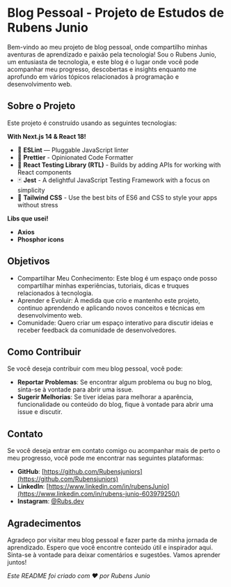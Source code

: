 # Blog Pessoal - Projeto de Estudos de Rubens Junio

Bem-vindo ao meu projeto de blog pessoal, onde compartilho minhas aventuras de aprendizado e paixão pela tecnologia! Sou o Rubens Junio, um entusiasta de tecnologia, e este blog é o lugar onde você pode acompanhar meu progresso, descobertas e insights enquanto me aprofundo em vários tópicos relacionados à programação e desenvolvimento web.

## Sobre o Projeto

Este projeto é construído usando as seguintes tecnologias:

**With Next.js 14 & React 18!**

- 📏 **ESLint** — Pluggable JavaScript linter
- 💖 **Prettier** - Opinionated Code Formatter
- 🐙 **React Testing Library (RTL)** - Builds by adding APIs for working with React components
- 🃏 **Jest** - A delightful JavaScript Testing Framework with a focus on simplicity
- 💅 **Tailwind CSS** - Use the best bits of ES6 and CSS to style your apps without stress

**Libs que usei!**

- **Axios**
- **Phosphor icons**

## Objetivos

- Compartilhar Meu Conhecimento: Este blog é um espaço onde posso compartilhar minhas experiências, tutoriais, dicas e truques relacionados à tecnologia.
- Aprender e Evoluir: À medida que crio e mantenho este projeto, continuo aprendendo e aplicando novos conceitos e técnicas em desenvolvimento web.
- Comunidade: Quero criar um espaço interativo para discutir ideias e receber feedback da comunidade de desenvolvedores.

## Como Contribuir

Se você deseja contribuir com meu blog pessoal, você pode:

- **Reportar Problemas**: Se encontrar algum problema ou bug no blog, sinta-se à vontade para abrir uma issue.
- **Sugerir Melhorias**: Se tiver ideias para melhorar a aparência, funcionalidade ou conteúdo do blog, fique à vontade para abrir uma issue e discutir.

## Contato

Se você deseja entrar em contato comigo ou acompanhar mais de perto o meu progresso, você pode me encontrar nas seguintes plataformas:

- **GitHub**: [https://github.com/Rubensjuniors](https://github.com/Rubensjuniors)
- **LinkedIn**: [https://www.linkedin.com/in/rubensJunio](https://www.linkedin.com/in/rubens-junio-603979250/)
- **Instagram**: [@Rubs.dev](https://www.instagram.com/rubs.dev)

## Agradecimentos

Agradeço por visitar meu blog pessoal e fazer parte da minha jornada de aprendizado. Espero que você encontre conteúdo útil e inspirador aqui. Sinta-se à vontade para deixar comentários e sugestões. Vamos aprender juntos!

_Este README foi criado com ❤️ por Rubens Junio_
